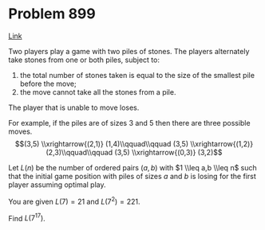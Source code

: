 # Problem 899

[Link](https://projecteuler.net/problem=899)

Two players play a game with two piles of stones. The players alternately take stones from one or both piles, subject to:

1.  the total number of stones taken is equal to the size of the smallest pile before the move;
2.  the move cannot take all the stones from a pile.

The player that is unable to move loses.

For example, if the piles are of sizes 3 and 5 then there are three possible moves. $$(3,5) \\xrightarrow{(2,1)} (1,4)\\qquad\\qquad (3,5) \\xrightarrow{(1,2)} (2,3)\\qquad\\qquad (3,5) \\xrightarrow{(0,3)} (3,2)$$

Let $L(n)$ be the number of ordered pairs $(a,b)$ with $1 \\leq a,b \\leq n$ such that the initial game position with piles of sizes $a$ and $b$ is losing for the first player assuming optimal play.

You are given $L(7) = 21$ and $L(7^2) = 221$.

Find $L(7^{17})$.
